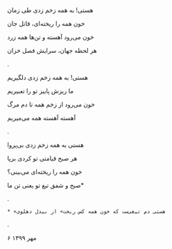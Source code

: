 <!--
.. title: سرایش خون
.. slug: sorayeshe_khoon
.. date: 2020-09-27 12:00:25 UTC
.. tags: رباعی, رباعی پیوسته 
.. category: 
.. link: 
.. description: 
.. type: text
-->


هستی! به همه زخم زدی طی زمان

خون همه را ریخته‌ای، قاتل جان

خون می‌رود آهسته و تن‌ها همه زرد

هر لحظه جهان، سرایش فصل خزان

.



هستی! به همه زخم زدی دلگیریم

ما ریزش پاییز تو را تعبیریم

خون می‌رود از زخم همه تا دم مرگ

آهسته آهسته همه می‌میریم

.




هستی به همه زخم زدی بی‌پروا

هر صبح قیامتی تو کردی برپا

خون همه را ریخته‌ای می‌بینی؟

صبح و شفق تیغ تو یعنی تن ما*

.

`* «هستی دم تیغی‌ست که خون همه کس ریخت» از بیدل دهلوی`

.

۶ مهر ۱۳۹۹
